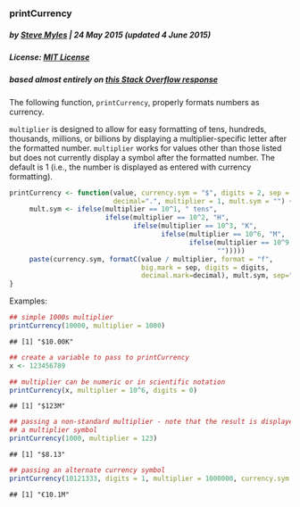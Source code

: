 ### printCurrency
##### by [Steve Myles](http://steve.mylesandmyles.info/) | 24 May 2015 (updated 4 June 2015)
##### License:  [MIT License](https://github.com/scumdogsteev/R-functions-and-such/blob/master/LICENSE)
##### based almost entirely on [this Stack Overflow response](http://stackoverflow.com/a/23833928)

The following function, `printCurrency`, properly formats numbers as currency.

`multiplier` is designed to allow for easy formatting of tens, hundreds, 
thousands, millions, or billions by displaying a multiplier-specific letter 
after the formatted number.  `multiplier` works for values other than those 
listed but does not currently display a symbol after the formatted number.  The 
default is 1 (i.e., the number is displayed as entered with currency 
formatting).


```r
printCurrency <- function(value, currency.sym = "$", digits = 2, sep = ",",
                          decimal=".", multiplier = 1, mult.sym = "") {     
     mult.sym <- ifelse(multiplier == 10^1, " tens",
                        ifelse(multiplier == 10^2, "H",
                               ifelse(multiplier == 10^3, "K",
                                      ifelse(multiplier == 10^6, "M",
                                             ifelse(multiplier == 10^9, "B", 
                                                    "")))))
     paste(currency.sym, formatC(value / multiplier, format = "f", 
                                 big.mark = sep, digits = digits, 
                                 decimal.mark=decimal), mult.sym, sep="")
}
```

Examples:

```r
## simple 1000s multiplier
printCurrency(10000, multiplier = 1000)
```

```
## [1] "$10.00K"
```

```r
## create a variable to pass to printCurrency
x <- 123456789

## multiplier can be numeric or in scientific notation
printCurrency(x, multiplier = 10^6, digits = 0)
```

```
## [1] "$123M"
```

```r
## passing a non-standard multiplier - note that the result is displayed without
## a multiplier symbol
printCurrency(1000, multiplier = 123)
```

```
## [1] "$8.13"
```

```r
## passing an alternate currency symbol
printCurrency(10121333, digits = 1, multiplier = 1000000, currency.sym = "€")
```

```
## [1] "€10.1M"
```

